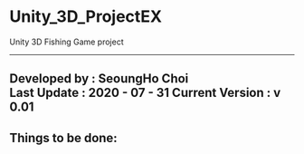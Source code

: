 # Unity_3D_ProjectEX
Unity 3D Fishing Game project

-----------------------------------------------------------------------
Developed by : SeoungHo Choi      
Last Update : 2020 - 07 - 31
Current Version : v 0.01    
-----------------------------------------------------------------------

Things to be done:
- 
